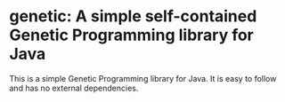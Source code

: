 # genetic: A simple self-contained Genetic Programming library for Java

This is a simple Genetic Programming library for Java. It is easy to follow and has no external dependencies.
